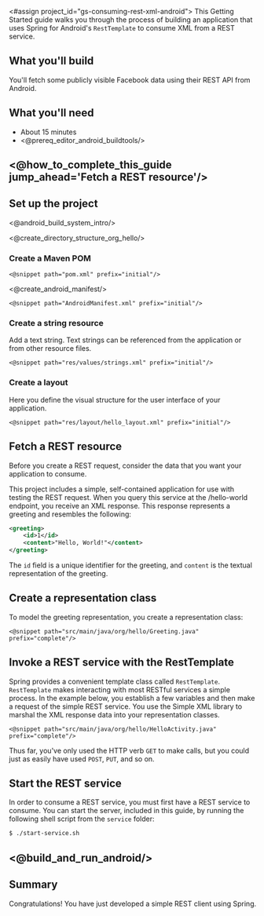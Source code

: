 <#assign project_id="gs-consuming-rest-xml-android">
This Getting Started guide walks you through the process of building an application that uses Spring for Android's `RestTemplate` to consume XML from a REST service.

What you'll build
-----------------

You'll fetch some publicly visible Facebook data using their REST API from Android.


What you'll need
----------------

 - About 15 minutes
 - <@prereq_editor_android_buildtools/>

## <@how_to_complete_this_guide jump_ahead='Fetch a REST resource'/>


<a name="scratch"></a>
Set up the project
------------------

<@android_build_system_intro/>

<@create_directory_structure_org_hello/>

### Create a Maven POM

    <@snippet path="pom.xml" prefix="initial"/>
    
<@create_android_manifest/>

    <@snippet path="AndroidManifest.xml" prefix="initial"/>

### Create a string resource
Add a text string. Text strings can be referenced from the application or from other resource files.

    <@snippet path="res/values/strings.xml" prefix="initial"/>

### Create a layout
Here you define the visual structure for the user interface of your application.

    <@snippet path="res/layout/hello_layout.xml" prefix="initial"/>


<a name="initial"></a>
Fetch a REST resource
---------------------

Before you create a REST request, consider the data that you want your application to consume.

This project includes a simple, self-contained application for use with testing the REST request.
When you query this service at the /hello-world endpoint, you receive an XML response. This response represents a greeting and resembles the following:

```xml
<greeting>
    <id>1</id>
    <content>"Hello, World!"</content>
</greeting>
```

The `id` field is a unique identifier for the greeting, and `content` is the textual representation of the greeting.


Create a representation class
-----------------------------
To model the greeting representation, you create a representation class:

    <@snippet path="src/main/java/org/hello/Greeting.java" prefix="complete"/>


Invoke a REST service with the RestTemplate
-------------------------------------------

Spring provides a convenient template class called `RestTemplate`. `RestTemplate` makes interacting with most RESTful services a simple process. In the example below, you establish a few variables and then make a request of the simple REST service. You use the Simple XML library to marshal the XML response data into your representation classes.

    <@snippet path="src/main/java/org/hello/HelloActivity.java" prefix="complete"/>

Thus far, you've only used the HTTP verb `GET` to make calls, but you could just as easily have used `POST`, `PUT`, and so on.


Start the REST service
----------------------

In order to consume a REST service, you must first have a REST service to consume. You can start the server, included in this guide, by running the following shell script from the `service` folder:

```sh
$ ./start-service.sh
```


## <@build_and_run_android/>


Summary
-------

Congratulations! You have just developed a simple REST client using Spring.
